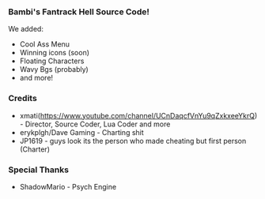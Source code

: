 ### Bambi's Fantrack Hell Source Code!

We added:
*  Cool Ass Menu
*  Winning icons (soon)
*  Floating Characters
*  Wavy Bgs (probably)
*  and more!

### Credits
* xmati(https://www.youtube.com/channel/UCnDaqcfVnYu9qZxkxeeYkrQ) - Director, Source Coder, Lua Coder and more
* erykplgh/Dave Gaming - Charting shit
* JP1619 - guys look its the person who made cheating but first person (Charter)
### Special Thanks
* ShadowMario - Psych Engine 
